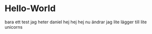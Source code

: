 # Hello-World
bara ett test
jag heter daniel hej hej hej 
nu ändrar jag lite
lägger till lite unicorns

